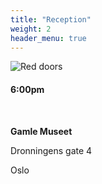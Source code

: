 ```yaml
---
title: "Reception"
weight: 2
header_menu: true
---
```


![Red doors](images/reddoors.jpg)

#### 6:00pm

&nbsp; 

**Gamle Museet**

Dronningens gate 4

Oslo